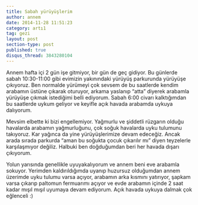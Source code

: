 ```yaml
---
title: Sabah yürüyüşlerim
author: annem
date: 2014-11-28 11:51:23
category: artı1
tag: gezi
layout: post
section-type: post
published: true
disqus_thread: 3843280104
---
```


Annem hafta içi 2 gün işe gitmiyor, bir gün de geç gidiyor. Bu günlerde sabah 10:30-11:00 gibi evimizin yakınındaki yürüyüş parkurunda yürüyüşe çıkıyoruz. Ben normalde yürümeyi çok sevsem de bu saatlerde kendim arabamın üstüne çıkarak oturuyor, arkama yaslanıp “atta” diyerek arabamla yürüyüşe çıkmak istediğimi belli ediyorum. Sabah 6:00 civarı kalktığımdan bu saatlerde uykum geliyor ve keyifle açık havada arabamda uykuya dalıyorum.

Mevsim elbette ki bizi engellemiyor. Yağmurlu ve şiddetli rüzgarın olduğu havalarda arabamın yağmurluğunu, çok soğuk havalarda uyku tulumunu takıyoruz. Kar yağınca da yine yürüyüşlerimize devam edeceğiz. Ancak arada sırada parkurda “aman bu soğukta çocuk çıkarılır mı” diyen teyzelerle karşılaşmıyor değiliz. Halbuki ben doğduğumdan beri her havada dışarı çıkıyorum.

Yolun yarısında genellikle uyuyakalıyorum ve annem beni eve arabamla sokuyor. Yerimden kaldırıldığımda uyanıp huzursuz olduğumdan annem üzerimde uyku tulumu varsa açıyor, arabamın arka kısmını yatırıyor, şapkam varsa çıkarıp paltomun fermuarımı açıyor ve evde arabamın içinde 2 saat kadar mışıl mışıl uyumaya devam ediyorum. Açık havada uykuya dalmak çok eğlenceli :)
